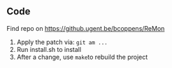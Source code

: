 ## Code
Find repo on https://github.ugent.be/bcoppens/ReMon

1. Apply the patch via: `git am ...`
2. Run install.sh to install
3. After a change, use `make`to rebuild the project


